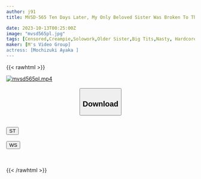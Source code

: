 ```yaml
---
author: j91
title: MVSD-565 Ten Days Later, My Only Beloved Sister Was Broken To The Point Of Collapse. Ayaka Mochizuki, A Hidden Perverted Sister Who Was Meant To Be My Substitute But Loved Sex So Much That She Instantly Fell For The Extremely Thick Cock Of An Unparalleled Gangster.

date: 2023-10-13T00:25:00Z
image: "mvsd565pl.jpg"
tags: [Censored,Creampie,Solowork,Older Sister,Big Tits,Nasty, Hardcore,Cuckold	]
maker: [M's Video Group]
actress: [Mochizuki Ayaka ]
---
```



{{< rawhtml >}}

<div class="video" data-videoid="zpemm4o0J8IYaDQ">
    <a href="javascript:;">
        <img src="https://my.j91.asia/posts/mvsd565pl/mvsd565pl.jpg" width="WIDTH" height="HEIGHT" alt="mvsd565pl.mp4" loading="lazy">
    </a>
</div>

<script type="text/javascript" src="https://j91.asia/asset/on-demand-st.js"></script>

<br>
  <link rel="stylesheet" href="https://j91.asia/asset/bs5.css">
  
  <center>
  <button class="btn btn-primary" type="button" data-bs-toggle="collapse" data-bs-target=".multi-collapse" aria-expanded="false" aria-controls="multiCollapseExample1 multiCollapseExample2"><h2>Download</h2></button></center>
</p>
<div class="row">
  <div class="col">
    <div class="collapse multi-collapse" id="multiCollapseExample1">
      <div class="card card-body">
	      	      <br>
<div class="buttons">  
<a href="https://streamtape.to/v/zpemm4o0J8IYaDQ"><button class="btn-hover color-3"><i class="fa fa-download"></i> ST</button></a></div>
    </div>
  </div>
</div>
  <div class="col">
    <div class="collapse multi-collapse" id="multiCollapseExample2">
      <div class="card card-body">
	      <br>
<div class="buttons">
    <a href="https://wolfstream.tv/t9j0uyxsyqnk"><button class="btn-hover color-9"><i class="fa fa-download"></i> WS</button></a></div>
<br><br>
      </div>
    </div>
  </div>
</div>

{{< /rawhtml >}}
